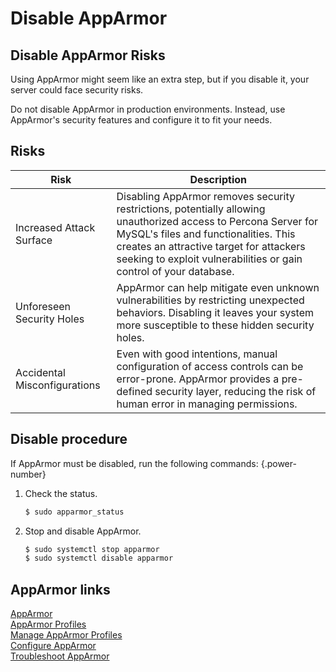 # Disable AppArmor

## Disable AppArmor Risks

Using AppArmor might seem like an extra step, but if you disable it, your server could face security risks.

Do not disable AppArmor in production environments. Instead, use AppArmor's security features and configure it to fit your needs.

## Risks

| Risk | Description |
|---|---|
| Increased Attack Surface | Disabling AppArmor removes security restrictions, potentially allowing unauthorized access to Percona Server for MySQL's files and functionalities. This creates an attractive target for attackers seeking to exploit vulnerabilities or gain control of your database. |
| Unforeseen Security Holes | AppArmor can help mitigate even unknown vulnerabilities by restricting unexpected behaviors. Disabling it leaves your system more susceptible to these hidden security holes. |
| Accidental Misconfigurations | Even with good intentions, manual configuration of access controls can be error-prone. AppArmor provides a pre-defined security layer, reducing the risk of human error in managing permissions. |

## Disable procedure

If AppArmor must be disabled, run the following commands:
{.power-number}

1. Check the status.

    ```{.bash data-prompt="$"}
    $ sudo apparmor_status
    ```

2. Stop and disable AppArmor.

    ```{.bash data-prompt="$"}
    $ sudo systemctl stop apparmor
    $ sudo systemctl disable apparmor
    ```

## AppArmor links

[AppArmor](apparmor.md)<br>
[AppArmor Profiles](apparmor-profiles.md)<br>
[Manage AppArmor Profiles](manage-apparmor-profiles.md)<br>
[Configure AppArmor](configure-apparmor.md)<br>
[Troubleshoot AppArmor](troubleshoot-apparmor.md)